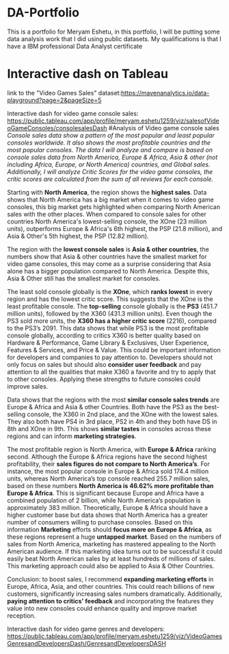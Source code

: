 # DA-Portfolio
This is a portfolio for Meryam Eshetu, in this portfolio, I will be putting some data analysis work that I did using public datasets. My qualifications is that I have a IBM professional Data Analyst certificate
# Interactive dash on Tableau
link to the "Video Games Sales" dataset:https://mavenanalytics.io/data-playground?page=2&pageSize=5 

Interactive dash for video game console sales:
https://public.tableau.com/app/profile/meryam.eshetu1259/viz/salesofVideoGameConsoles/consolesalesDash
#Analysis of Video game console sales
*Console sales data show a pattern of the most popular and least popular consoles worldwide. It also shows the most profitable countries and the most popular consoles. The data I will analyze and compare is based on console sales data from North America, Europe & Africa, Asia & other (not including Africa, Europe, or North America) countries, and Global sales. Additionally, I will analyze Critic Scores for the video game consoles, the critic scores are calculated from the sum of all reviews for each console.*

Starting with **North America**, the region shows the **highest sales**. Data shows that North America has a big market when it comes to video game consoles, this big market gets highlighted when comparing North American sales with the other places. When compared to console sales for other countries North America's lowest-selling console, the XOne (23 million units), outperforms Europe & Africa's 6th highest, the PSP (21.8 million), and Asia & Other's 5th highest, the PSP (12.82 million).

The region with the **lowest console sales** is **Asia & other countries**, the numbers show that Asia & other countries have the smallest market for video game consoles, this may come as a surprise considering that Asia alone has a bigger population compared to North America. Despite this, Asia & Other still has the smallest market for consoles.

The least sold console globally is the **XOne**, which **ranks lowest** in every region and has the lowest critic score. This suggests that the XOne is the least profitable console.
The **top-selling** console globally is the **PS3** (451.7 million units), followed by the X360 (431.3 million units). Even though the PS3 sold more units, the **X360 has a higher critic score** (2216), compared to the PS3’s 2091. This data shows that while PS3 is the most profitable console globally, according to critics X360 is better quality based on Hardware & Performance, Game Library & Exclusives, User Experience, Features & Services, and Price & Value. This could be important information for developers and companies to pay attention to. Developers should not only focus on sales but should also **consider user feedback** and pay attention to all the qualities that make X360 a favorite and try to apply that to other consoles. Applying these strengths to future consoles could improve sales. 

Data shows that the regions with the most **similar console sales trends** are Europe & Africa and Asia & other Countries. Both have the PS3 as the best-selling console, the X360 in 2nd place, and the XOne with the lowest sales. They also both have PS4 in 3rd place, PS2 in 4th and they both have DS in 8th and XOne in 9th. This shows **similar tastes** in consoles across these regions and can inform **marketing strategies**.

The most profitable region is North America, with **Europe & Africa** ranking second. Although the Europe & Africa regions have the second highest profitability, their **sales figures do not compare to North America’s**. For instance, the most popular console in Europe & Africa sold 174.4 million units, whereas North America’s top console reached 255.7 million sales, based on these numbers **North America is 46.62% more profitable than Europe & Africa**. This is significant because Europe and Africa have a combined population of 2 billion, while North America’s population is approximately 383 million. Theoretically, Europe & Africa should have a higher customer base but data shows that North America has a greater number of consumers willing to purchase consoles.
 Based on this information **Marketing** efforts should **focus more on Europe & Africa**, as these regions represent a huge **untapped market**. Based on the numbers of sales from North America, marketing has mastered appealing to the North American audience. If this marketing idea turns out to be successful it could easily beat North American sales by at least hundreds of millions of sales. This marketing approach could also be applied to Asia & Other Countries.

Conclusion: to boost sales, I recommend **expanding marketing efforts** in Europe, Africa, Asia, and other countries. This could reach billions of new customers, significantly increasing sales numbers dramatically. Additionally, **paying attention to critics' feedback** and incorporating the features they value into new consoles could enhance quality and improve market reception.

Interactive dash for video game genres and developers:
https://public.tableau.com/app/profile/meryam.eshetu1259/viz/VideoGamesGenresandDevelopersDash/GenresandDevelopersDASH

